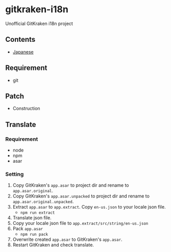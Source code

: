 # gitkraken-i18n
Unofficial GitKraken i18n project

## Contents
- [Japanese](README-ja.md)

## Requirement
- git

## Patch
- Construction


## Translate

### Requirement
- node
- npm
- asar

### Setting

1. Copy GitKraken's `app.asar` to project dir and rename to `app.asar.original`.
1. Copy GitKraken's `app.asar.unpacked` to project dir and rename to `app.asar.original.unpacked`.
1. Extract `app.asar` to `app.extract`.
Copy `en-us.json` to your locale json file.
   - `npm run extract`
1. Translate json file.
1. Copy your locale json file to `app.extract/src/string/en-us.json`
1. Pack `app.asar`
   - `npm run pack`
1. Overwrite created `app.asar` to GitKraken's `app.asar`.
1. Restart GitKraken and check translate.
